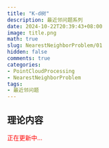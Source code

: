 ```yaml
---
title: "K-d树"
description: 最近邻问题系列
date: 2024-10-22T20:39:43+08:00
image: title.png
math: true
slug: NearestNeighborProblem/01
hidden: false
comments: true
categories:
- PointCloudProcessing
- NearestNeighborProblem
tags:
- 最近邻问题
---
```

## 理论内容

<span style="color:red;">正在更新中...</span>